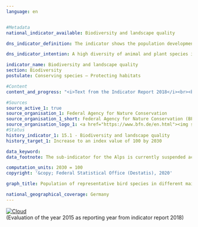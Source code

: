 ```yaml
---
language: en                   


#Metadata                   
national_indicator_available: Biodiversity and landscape quality                   

dns_indicator_definition: The indicator shows the population development for 51 selected bird species in the form of an index.                   

dns_indicator_intention: A high diversity of animal and plant species is a fundamental prerequisite for a healthy natural environment and an essential basis for human livelihood. To preserve biodiversity and at the same time the quality of life of humans, the provisional target of the Federal Government is an index value of 100 by 2030 – this target was originally supposed to be achieved by 2015. It is foreseen to check the level of this target value by 2020 and to adjust it if necessary.                   

indicator_name: Biodiversity and landscape quality                   
section: Biodiversity                   
postulate: Conserving species – Protecting habitats                   

#Content                    
content_and_progress: "<i>Text from the Indicator Report 2018</i><br><br>The calculation of the indicator is based upon changes in the populations of 51 bird species, which together represent the most important types of landscape and habitat in Germany: ten species each for the sub-indicators for farmland, settlements, inland waters, coasts and seas as well as eleven species for forests. As data availability is uncertain, the Alpine habitat is currently not taken into account.<br><br>The population size per species is calculated annually from the results of bird monitoring programmes by the Dachverband Deutscher Avifaunisten (DDA) in cooperation with the Federal Agency for Nature Conservation (BfN) and is set in relation to the size of the target population. The value of the target population was determined by a committee of experts for each bird species - originally for the year 2015. The historical values for 1970 and 1975 have been recalculated.<br><br>For each sub-indicator, the arithmetic mean of the degrees of target achievement is calculated for all ten or eleven selected bird species. The overall indicator is calculated as a weighted sum of the sub-indicators. The weighting is based on the respective main habitat or landscape type as a share of the total area of Germany. For the time being, the target values for the sub-indicators and the overall indicator were not altered for the target year 2030.<br><br>In addition to birds, there are also other species that rely on a richly structured landscape with intact, sustainably used habitats, which means that the indicator also indirectly maps the development of a number of other species in the landscape and the sustainability of land use.<br><br>In 1990, the value of the indicator ”Biodiversity and landscape quality” was considerably lower than the values recalculated for 1970 and 1975. In the last ten reference years (2005 to 2015), the value of the indicator has deteriorated further. In 2015, it was 70.3&nbsp;% of the target value. Should this development continue, the target set for 2030 is unlikely to be achieved.<br><br>In the course of the last ten years (from 2005 to 2015), however, the sub-indicators for the individual habitat types have developed differently. Up to 2014, the sub-indicators for farmland (2015: 59.2&nbsp;% of the target value) as well as for coasts and seas (2015: 58.5&nbsp;% of the target value) showed a downward development, but have recovered slightly in 2015. This also has a considerable impact on the value of the overall indicator.<br><br>Except for the sub-indicators for forests and inland waters, all sub-indicators also remained considerably below the comparative values for 1990. In terms of biodiversity and the landscape quality of forests, the situation appeared to have improved considerably recently in comparison with the other habitat types. In 2015, this habitat achieved 90.1&nbsp;% of the target value, which was the highest value compared with the other sub-indicators."                   

#Sources
source_active_1: true                           
source_organisation_1: Federal Agency for Nature Conservation                   
source_organisation_1_short: Federal Agency for Nature Conservation (BFN)                           
source_organisation_logo_1: <a href="https://www.bfn.de/en.html"><img src="https://g205sdgs.github.io/sdg-indicators/public/LogosEn/bfn.png" alt="Logo Federal Agency for Nature Conservation (BFN)" title="Click here to visit the homepage of the organization"></a>
#Status                   
history_indicator_1: 15.1 - Biodiversity and landscape quality                   
history_target_1: Increase to an index value of 100 by 2030

data_keyword:                    
data_footnote: The sub-indicator for the Alps is currently suspended across the entire data series. The historical values for 1970 and 1975 have been recalculated.                 

computation_units: 2030 = 100                   
copyright: '&copy; Federal Statistical Office (Destatis), 2020'                   

graph_title: Population of representative bird species in different main habitat and landscape types

national_geographical_coverage: Germany                   
---
```

<div>                           
  <div class="my-header">                           
    <a href="https://sustainabledevelopment-deutschland.github.io/en/status/"><img src="https://g205sdgs.github.io/sdg-indicators/public/Wettersymbole/Wolke.png" title="The indicator is moving in the right direction but if the trend continues, the target value will be missed by more than 20&nbsp;% in the target year" alt="Cloud" />                           
    </a>                           
  </div>
  <div class="my-header-note">
    <span>(Evaluation of the year 2015 as reporting year from indicator report 2018)</span>
  </div>                           
</div>
